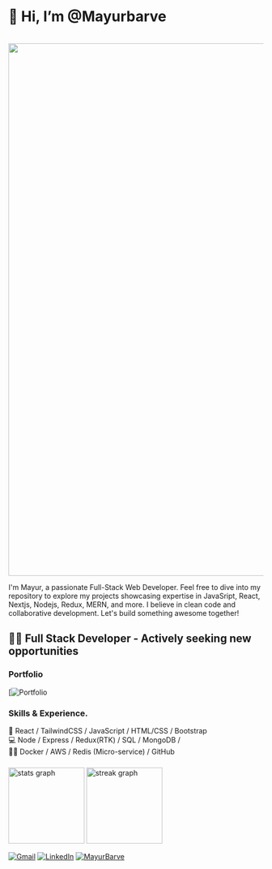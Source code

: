 <h1>👋 Hi, I’m @Mayurbarve</h1><br>
<img src ="https://github.com/Mayurbarve/Mayurbarve/assets/136147003/5c9d6328-002f-412b-8e30-e33c2eede7fb" width="1050"/>


I'm Mayur, a passionate Full-Stack Web Developer. Feel free to dive into my repository to explore my projects showcasing expertise in JavaSript, React, Nextjs, Nodejs, Redux, MERN, and more. I believe in clean code and collaborative development. 
Let's build something awesome together!

## 👨‍💻 Full Stack Developer - Actively seeking new opportunities



### Portfolio
[![Portfolio]()

### Skills & Experience.

📕 React / TailwindCSS / JavaScript / HTML/CSS / Bootstrap <br>
💻 Node / Express / Redux(RTK) / SQL / MongoDB / <br>
👨‍💻 Docker / AWS / Redis (Micro-service) / GitHub <br>

###

<div align="left">
  <img src="https://github-readme-stats.vercel.app/api?username=Mayurbarve&hide_title=false&hide_rank=false&show_icons=true&include_all_commits=true&count_private=true&disable_animations=false&theme=dracula&locale=en&hide_border=false&order=1" height="150" alt="stats graph"  />
<!--   <img src="https://github-readme-stats.vercel.app/api/top-langs?username=Mayurbarve&locale=en&hide_title=false&layout=compact&card_width=320&langs_count=5&theme=dracula&hide_border=false&order=2" height="150" alt="languages graph"  /> -->
  <img src="https://streak-stats.demolab.com?user=Mayurbarve&locale=en&mode=daily&theme=dark&hide_border=false&border_radius=5&order=3" alt="streak graph" height="150"  />
</div>


<div align="left">
</div>

<a href="mayurbarve04@gmail.com"><img src="https://img.shields.io/badge/-Gmail-c14438?style=flat-square&logo=Gmail&logoColor=white&link=mayurbarve04@gmail.com" alt="Gmail"></a>
<a href="https://www.linkedin.com/in/mayur-dudhbarve-432903285"><img src="https://img.shields.io/badge/LinkedIn-%230077B5.svg?&style=flat-square&logo=linkedin&logoColor=white" alt="LinkedIn"></a>
<a href="https://github.com/Mayurbarve?tab=repositories"> <img src="https://komarev.com/ghpvc/?username=MayurBarve" alt="MayurBarve" /> </a>
